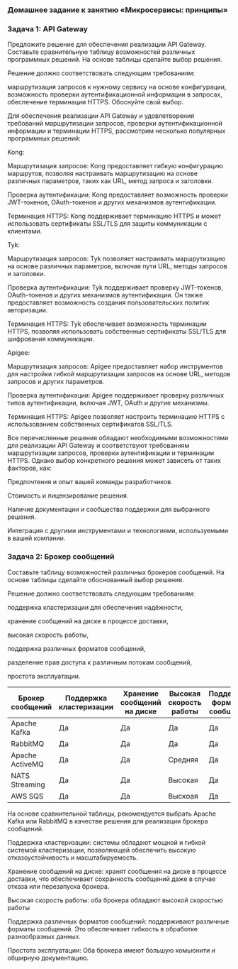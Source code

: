 ### Домашнее задание к занятию «Микросервисы: принципы»
### Задача 1: API Gateway
Предложите решение для обеспечения реализации API Gateway. Составьте сравнительную таблицу возможностей различных программных решений. На основе таблицы сделайте выбор решения.

Решение должно соответствовать следующим требованиям:

маршрутизация запросов к нужному сервису на основе конфигурации,
возможность проверки аутентификационной информации в запросах,
обеспечение терминации HTTPS.
Обоснуйте свой выбор.


Для обеспечения реализации API Gateway и удовлетворения требований маршрутизации запросов, проверки аутентификационной информации и терминации HTTPS, рассмотрим несколько популярных программных решений:

Kong:

Маршрутизация запросов: Kong предоставляет гибкую конфигурацию маршрутов, позволяя настраивать маршрутизацию на основе различных параметров, таких как URL, метод запроса и заголовки.

Проверка аутентификации: Kong предоставляет возможность проверки JWT-токенов, OAuth-токенов и других механизмов аутентификации.

Терминация HTTPS: Kong поддерживает терминацию HTTPS и может использовать сертификаты SSL/TLS для защиты коммуникации с клиентами.


Tyk:

Маршрутизация запросов: Tyk позволяет настраивать маршрутизацию на основе различных параметров, включая пути URL, методы запросов и заголовки.

Проверка аутентификации: Tyk поддерживает проверку JWT-токенов, OAuth-токенов и других механизмов аутентификации. Он также предоставляет возможность создания пользовательских политик авторизации.

Терминация HTTPS: Tyk обеспечивает возможность терминации HTTPS, позволяя использовать собственные сертификаты SSL/TLS для шифрования коммуникации.


Apigee:

Маршрутизация запросов: Apigee предоставляет набор инструментов для настройки гибкой маршрутизации запросов на основе URL, методов запросов и других параметров.

Проверка аутентификации: Apigee поддерживает проверку различных типов аутентификации, включая JWT, OAuth и другие механизмы.

Терминация HTTPS: Apigee позволяет настроить терминацию HTTPS с использованием собственных сертификатов SSL/TLS.


Все перечисленные решения обладают необходимыми возможностями для реализации API Gateway и соответствуют требованиям маршрутизации запросов, проверки аутентификации и терминации HTTPS. Однако выбор конкретного решения может зависеть от таких факторов, как:

Предпочтения и опыт вашей команды разработчиков.

Стоимость и лицензирование решения.

Наличие документации и сообщества поддержки для выбранного решения.

Интеграция с другими инструментами и технологиями, используемыми в вашей компании.


### Задача 2: Брокер сообщений

Составьте таблицу возможностей различных брокеров сообщений. На основе таблицы сделайте обоснованный выбор решения.

Решение должно соответствовать следующим требованиям:

поддержка кластеризации для обеспечения надёжности,

хранение сообщений на диске в процессе доставки,

высокая скорость работы,

поддержка различных форматов сообщений,

разделение прав доступа к различным потокам сообщений,

простота эксплуатации.


|Брокер сообщений| Поддержка кластеризации |Хранение сообщений на диске |Высокая скорость работы |Поддержка форматов сообщений|Разделение прав доступа|Простота эксплуатации|
|---|---|---|---|---|---|---|
|Apache Kafka |Да|Да|Да|Да|Да|Средняя|
|RabbitMQ |Да|Да|Да|Да|Да|Высокая|
| Apache ActiveMQ  |Да|Да|Средняя|Да|Да|Средняя|
|NATS Streaming |Да|Да|Высокая|Да|Да|Высокая|
|AWS SQS   |Да|Да|Выскоая|Да|Да|Высокая|

На основе сравнительной таблицы, рекомендуется выбрать Apache Kafka  или RabbitMQ в качестве решения для реализации брокера сообщений. 

Поддержка кластеризации: системы  обладают мощной и гибкой системой кластеризации, позволяющей обеспечить высокую отказоустойчивость и масштабируемость.

Хранение сообщений на диске:  хранят сообщения на диске в процессе доставки, что обеспечивает сохранность сообщений даже в случае отказа или перезапуска брокера.

Высокая скорость работы: оба брокера обладают высокой скоростью работы

Поддержка различных форматов сообщений:  поддерживают различные форматы сообщений. Это обеспечивает гибкость в обработке разнообразных данных.

Простота эксплуатации:  Оба брокера имеют большую комьюнити и обширную документацию.


